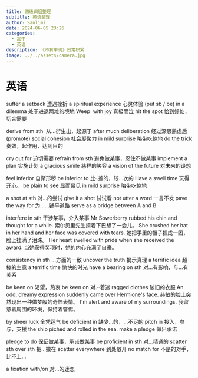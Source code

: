 ```yaml
---
title: 四级词组整理
subtitle: 英语整理
author: Sanlimi
date: 2024-06-05 23:26
categories:
  - 高中
  - 英语
description: 《不背单词》日常积累
image: ../../assets/camera.jpg
---
```

# 英语

suffer a setback 遭遇挫折
a spiritual experience 心灵体验
(put sb / be) in a dilemma 处于进退两难的境地
Weep  with joy 喜极而泣
hit the spot 恰到好处，切合需要

derive from sth  从…衍生出，起源于
after much deliberation 经过深思熟虑后
(promote) social cohesion 社会凝聚力
in mild surprise 略带吃惊地
do the trick 奏效，起作用，达到目的

cry out for 迫切需要
refrain from sth 避免做某事，忍住不做某事
implement a plan 实施计划
a gracious smile 慈祥的笑容
a vision of the future 对未来的设想

feel inferior 自惭形秽
be inferior to 比·.差的，较…次的
Have a swell time 玩得开心。
be plain to see 显而易见
in mild surprise 略带吃惊地

a shot at sth 对…的尝试
give it a shot 试试看
not utter a word 一言不发
pave the way for 为……铺平道路
serve as a bridge between A and B

interfere in sth 干涉某事，介入某事
Mr Sowerberry rubbed his chin and thought for a while. 索尔贝里先生摸着下巴想了一会儿。
She crushed her hat in her hand and her face was covered with tears. 她把手里的帽子捏成一团，脸上挂满了泪珠。
Her heart swelled with pride when she received the award. 当她获得奖项时，她的内心充满了自豪。

consistency in sth ...方面的一致
uncover the truth 揭示真理
a terrific idea 超棒的主意
a terrific time 愉快的时光
have a bearing on sth 对…有影响，与…有关系

be keen on 渴望，热衷
be keen on 对.··着迷
ragged clothes 破旧的衣服
An odd, dreamy expression suddenly came over Hermione's face. 赫敏的脸上突然现出一种做梦般的奇怪表情。
I'm alert and aware of my surroundings. 我留意着周围的环境，保持着警惕。

by sheer luck 全凭运气
be deficient in 缺少…的，…不足的
pitch in 投入，参与，支援
the ship piched and rolled in the sea.
make a pledge 做出承诺

pledge to do 保证做某事，承诺做某事
be proficient in sth 对…精通的
scatter sth over sth 把…撒在
scatter everywhere 到处散开
no match for 不是的对手，比不上…

a fixation with/on 对…的迷恋